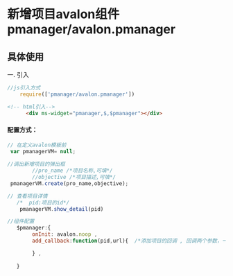 # 新增项目avalon组件   pmanager/avalon.pmanager



## 具体使用

一. 引入
````js
//js引入方式
    require(['pmanager/avalon.pmanager'])
````
````html
<!-- html引入-->
      <div ms-widget="pmanager,$,$pmanager"></div>
````
#### 配置方式：
````js
// 在定义avalon模板前 
 var pmanagerVM= null;
 
//调出新增项目的弹出框
        //pro_name /*项目名称,可填*/   
        //objective /*项目描述,可填*/
 pmanagerVM.create(pro_name,objective);

// 查看项目详情
   /*  pid:项目的id*/
    pmanagerVM.show_detail(pid)

//组件配置
   $pmanager:{
        onInit: avalon.noop ,
        add_callback:function(pid,url){  /*添加项目的回调 , 回调两个参数，一个是项目pid，一个项目的详情页面url*/

        } , 
       
   }
````




